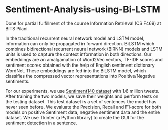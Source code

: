 # Sentiment-Analysis-using-Bi-LSTM

Done for partial fulfillment of the course Information Retrieval (CS F469) at BITS Pilani. 

In the traditional recurrent neural network model and LSTM model, information can only be propagated in forward direction. BiLSTM which combines bidirectional recurrent neural network
(BiRNN) models and LSTM units is used to capture the context information in both directions. Our embeddings are an amalgamation of Word2Vec vectors, TF-IDF scores and sentiment scores
obtained with the help of English sentiment dictionary WordNet. These embeddings are fed into the BiLSTM model, which classifies the compressed vector representations into Positive/Negative
sentiments.

For our experiments, we use [Sentiment140 dataset]([url](https://www.kaggle.com/kazanova/sentiment140)) with 1.6 million tweets. After training the two models, we save their weights and perform tests on the testing dataset. This
test dataset is a set of sentences the model has never seen before. We evaluate the Precision, Recall and F1-score for both models on positive Sentiment data, negative sentiment data and the entire dataset. We use Tkinter (a Python library) to create the GUI for the sentiment detection in a sentence.
